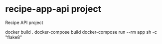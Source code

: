 # recipe-app-api project
Recipe API project

docker build .
docker-compose build
docker-compose run --rm app sh -c "flake8"